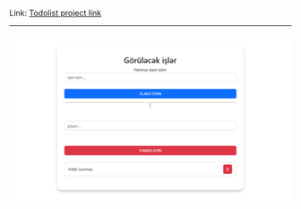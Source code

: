 Link: <a href="https://todo-project-eosin-one.vercel.app">Todolist project link</a>
<hr>
<img alt="todo project" src="./image/img-project.png/">